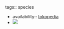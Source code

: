 tags:: species

- availability:: [tokopedia](https://www.tokopedia.com/cedrusstore/benih-bibit-hyacinth-purple-biji-bunga?extParam=ivf%3Dfalse%26src%3Dsearch)
- ![](https://peach-geographical-bat-397.mypinata.cloud/ipfs/QmXwnZjFJcgToZ3FpNUugy1dFxPjGTcpr7KAKXu6SwVzug)